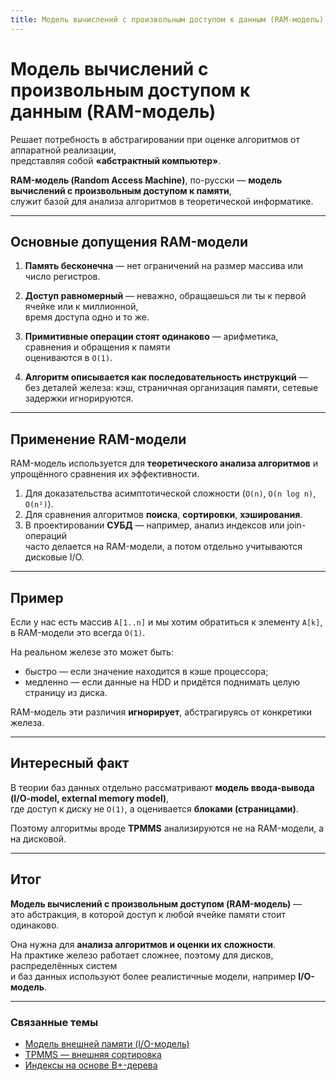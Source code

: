```yaml
---
title: Модель вычислений с произвольным доступом к данным (RAM-модель)
---
```


# Модель вычислений с произвольным доступом к данным (RAM-модель)


Решает потребность в абстрагировании при оценке алгоритмов от аппаратной реализации,  
представляя собой **«абстрактный компьютер»**.  

**RAM-модель (Random Access Machine)**, по-русски — **модель вычислений с произвольным доступом к памяти**,  
служит базой для анализа алгоритмов в теоретической информатике.

---

## Основные допущения RAM-модели

1. **Память бесконечна** — нет ограничений на размер массива или число регистров.  

2. **Доступ равномерный** — неважно, обращаешься ли ты к первой ячейке или к миллионной,  
   время доступа одно и то же.  

3. **Примитивные операции стоят одинаково** — арифметика, сравнения и обращения к памяти  
   оцениваются в `O(1)`.  

4. **Алгоритм описывается как последовательность инструкций** —  
   без деталей железа: кэш, страничная организация памяти, сетевые задержки игнорируются.

---

## Применение RAM-модели

RAM-модель используется для **теоретического анализа алгоритмов** и упрощённого сравнения их эффективности.

1. Для доказательства асимптотической сложности (`O(n)`, `O(n log n)`, `O(n²)`).  
2. Для сравнения алгоритмов **поиска**, **сортировки**, **хэширования**.  
3. В проектировании **СУБД** — например, анализ индексов или join-операций  
   часто делается на RAM-модели, а потом отдельно учитываются дисковые I/O.

---

## Пример

Если у нас есть массив `A[1..n]` и мы хотим обратиться к элементу `A[k]`,  
в RAM-модели это всегда `O(1)`.

На реальном железе это может быть:

- быстро — если значение находится в кэше процессора;  
- медленно — если данные на HDD и придётся поднимать целую страницу из диска.

RAM-модель эти различия **игнорирует**, абстрагируясь от конкретики железа.

---

## Интересный факт

В теории баз данных отдельно рассматривают **модель ввода-вывода (I/O-model, external memory model)**,  
где доступ к диску не `O(1)`, а оценивается **блоками (страницами)**.  

Поэтому алгоритмы вроде **TPMMS** анализируются не на RAM-модели, а на дисковой.

---

## Итог

**Модель вычислений с произвольным доступом (RAM-модель)** —  
это абстракция, в которой доступ к любой ячейке памяти стоит одинаково.  

Она нужна для **анализа алгоритмов и оценки их сложности**.  
На практике железо работает сложнее, поэтому для дисков, распределённых систем  
и баз данных используют более реалистичные модели, например **I/O-модель**.

---

### Связанные темы

- [Модель внешней памяти (I/O-модель)](./ExternalMemoryModel.md)  
- [TPMMS — внешняя сортировка](/Nodes/Algorithms/IO_Model/TPMMS.md)  
- [Индексы на основе B+-дерева](/Nodes/DataManagement_and_Storage/DBMS/Indexing/B_Trees.md)
